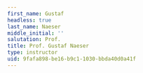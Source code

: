 ```yaml
---
first_name: Gustaf
headless: true
last_name: Naeser
middle_initial: ''
salutation: Prof.
title: Prof. Gustaf Naeser
type: instructor
uid: 9fafa898-be16-b9c1-1030-bbda40d0a41f
---
```

